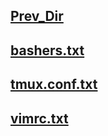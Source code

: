 ## [Prev_Dir](../)
## [bashers.txt](bashers.txt)
## [tmux.conf.txt](tmux.conf.txt)
## [vimrc.txt](vimrc.txt)
